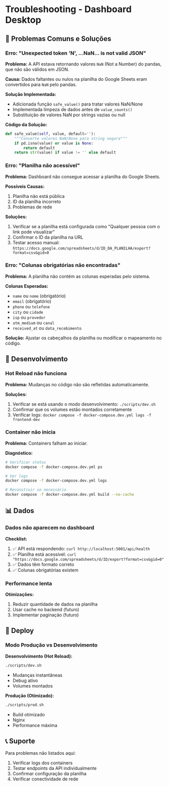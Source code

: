 # Troubleshooting - Dashboard Desktop

## 🐛 Problemas Comuns e Soluções

### Erro: "Unexpected token 'N', ...NaN... is not valid JSON"

**Problema:** A API estava retornando valores `NaN` (Not a Number) do pandas, que não são válidos em JSON.

**Causa:** Dados faltantes ou nulos na planilha do Google Sheets eram convertidos para `NaN` pelo pandas.

**Solução Implementada:**
- Adicionada função `safe_value()` para tratar valores NaN/None
- Implementada limpeza de dados antes de `value_counts()`
- Substituição de valores NaN por strings vazias ou null

**Código da Solução:**
```python
def safe_value(self, value, default=''):
    """Converte valores NaN/None para string segura"""
    if pd.isna(value) or value is None:
        return default
    return str(value) if value != '' else default
```

### Erro: "Planilha não acessível"

**Problema:** Dashboard não consegue acessar a planilha do Google Sheets.

**Possíveis Causas:**
1. Planilha não está pública
2. ID da planilha incorreto
3. Problemas de rede

**Soluções:**
1. Verificar se a planilha está configurada como "Qualquer pessoa com o link pode visualizar"
2. Confirmar o ID da planilha na URL
3. Testar acesso manual: `https://docs.google.com/spreadsheets/d/ID_DA_PLANILHA/export?format=csv&gid=0`

### Erro: "Colunas obrigatórias não encontradas"

**Problema:** A planilha não contém as colunas esperadas pelo sistema.

**Colunas Esperadas:**
- `name` ou `nome` (obrigatório)
- `email` (obrigatório)
- `phone` ou `telefone`
- `city` ou `cidade`
- `isp` ou `provedor`
- `utm_medium` ou `canal`
- `received_at` ou `data_recebimento`

**Solução:** Ajustar os cabeçalhos da planilha ou modificar o mapeamento no código.

## 🔧 Desenvolvimento

### Hot Reload não funciona

**Problema:** Mudanças no código não são refletidas automaticamente.

**Soluções:**
1. Verificar se está usando o modo desenvolvimento: `./scripts/dev.sh`
2. Confirmar que os volumes estão montados corretamente
3. Verificar logs: `docker compose -f docker-compose.dev.yml logs -f frontend-dev`

### Container não inicia

**Problema:** Containers falham ao iniciar.

**Diagnóstico:**
```bash
# Verificar status
docker compose -f docker-compose.dev.yml ps

# Ver logs
docker compose -f docker-compose.dev.yml logs

# Reconstruir se necessário
docker compose -f docker-compose.dev.yml build --no-cache
```

## 📊 Dados

### Dados não aparecem no dashboard

**Checklist:**
1. ✅ API está respondendo: `curl http://localhost:5001/api/health`
2. ✅ Planilha está acessível: `curl "https://docs.google.com/spreadsheets/d/ID/export?format=csv&gid=0"`
3. ✅ Dados têm formato correto
4. ✅ Colunas obrigatórias existem

### Performance lenta

**Otimizações:**
1. Reduzir quantidade de dados na planilha
2. Usar cache no backend (futuro)
3. Implementar paginação (futuro)

## 🚀 Deploy

### Modo Produção vs Desenvolvimento

**Desenvolvimento (Hot Reload):**
```bash
./scripts/dev.sh
```
- Mudanças instantâneas
- Debug ativo
- Volumes montados

**Produção (Otimizado):**
```bash
./scripts/prod.sh
```
- Build otimizado
- Nginx
- Performance máxima

## 📞 Suporte

Para problemas não listados aqui:
1. Verificar logs dos containers
2. Testar endpoints da API individualmente
3. Confirmar configuração da planilha
4. Verificar conectividade de rede